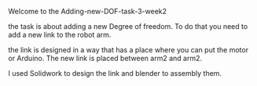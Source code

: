 Welcome to the Adding-new-DOF-task-3-week2

the task is about adding a new Degree of freedom. To do that you need to add a new link to the robot arm.

the link is designed in a way that has a place where you can put the motor or Arduino.
The new link is placed between arm2 and arm2.

I used Solidwork to design the link and blender to assembly them.


